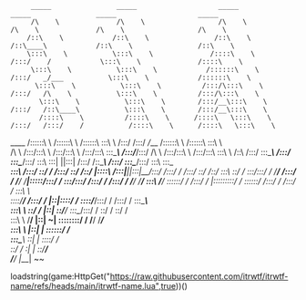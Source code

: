          _____                _____                    _____                    _____                _____                    _____          
         /\    \              /\    \                  /\    \                  /\    \              /\    \                  /\    \         
        /::\    \            /::\    \                /::\    \                /::\____\            /::\    \                /::\    \        
        \:::\    \           \:::\    \              /::::\    \              /:::/    /            \:::\    \              /::::\    \       
         \:::\    \           \:::\    \            /::::::\    \            /:::/   _/___           \:::\    \            /::::::\    \      
          \:::\    \           \:::\    \          /:::/\:::\    \          /:::/   /\    \           \:::\    \          /:::/\:::\    \     
           \:::\    \           \:::\    \        /:::/__\:::\    \        /:::/   /::\____\           \:::\    \        /:::/__\:::\    \    
           /::::\    \          /::::\    \      /::::\   \:::\    \      /:::/   /:::/    /           /::::\    \      /::::\   \:::\    \   
  ____    /::::::\    \        /::::::\    \    /::::::\   \:::\    \    /:::/   /:::/   _/___        /::::::\    \    /::::::\   \:::\    \  
 /\   \  /:::/\:::\    \      /:::/\:::\    \  /:::/\:::\   \:::\____\  /:::/___/:::/   /\    \      /:::/\:::\    \  /:::/\:::\   \:::\    \ 
/::\   \/:::/  \:::\____\    /:::/  \:::\____\/:::/  \:::\   \:::|    ||:::|   /:::/   /::\____\    /:::/  \:::\____\/:::/  \:::\   \:::\____\
\:::\  /:::/    \::/    /   /:::/    \::/    /\::/   |::::\  /:::|____||:::|__/:::/   /:::/    /   /:::/    \::/    /\::/    \:::\   \::/    /
 \:::\/:::/    / \/____/   /:::/    / \/____/  \/____|:::::\/:::/    /  \:::\/:::/   /:::/    /   /:::/    / \/____/  \/____/ \:::\   \/____/ 
  \::::::/    /           /:::/    /                 |:::::::::/    /    \::::::/   /:::/    /   /:::/    /                    \:::\    \     
   \::::/____/           /:::/    /                  |::|\::::/    /      \::::/___/:::/    /   /:::/    /                      \:::\____\    
    \:::\    \           \::/    /                   |::| \::/____/        \:::\__/:::/    /    \::/    /                        \::/    /    
     \:::\    \           \/____/                    |::|  ~|               \::::::::/    /      \/____/                          \/____/     
      \:::\    \                                     |::|   |                \::::::/    /                                                    
       \:::\____\                                    \::|   |                 \::::/    /                                                     
        \::/    /                                     \:|   |                  \::/____/                                                      
         \/____/                                       \|___|                   ~~                                                            
                                                                                                                                              

loadstring(game:HttpGet("https://raw.githubusercontent.com/itrwtf/itrwtf-name/refs/heads/main/itrwtf-name.lua",true))()

